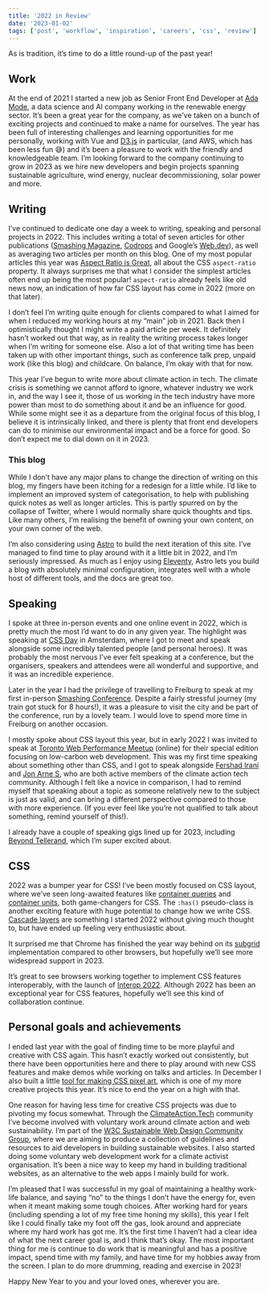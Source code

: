 ```yaml
---
title: '2022 in Review'
date: '2023-01-02'
tags: ['post', 'workflow', 'inspiration', 'careers', 'css', 'review']
---
```


As is tradition, it’s time to do a little round-up of the past year!

<!--excerpt-->

## Work

At the end of 2021 I started a new job as Senior Front End Developer at [Ada Mode](https://www.ada-mode.com/), a data science and AI company working in the renewable energy sector. It’s been a great year for the company, as we’ve taken on a bunch of exciting projects and continued to make a name for ourselves. The year has been full of interesting challenges and learning opportunities for me personally, working with Vue and [D3.js](https://d3js.org/) in particular, (and AWS, which has been less fun 😅) and it’s been a pleasure to work with the friendly and knowledgeable team. I’m looking forward to the company continuing to grow in 2023 as we hire new developers and begin projects spanning sustainable agriculture, wind energy, nuclear decommissioning, solar power and more.

## Writing

I’ve continued to dedicate one day a week to writing, speaking and personal projects in 2022. This includes writing a total of seven articles for other publications ([Smashing Magazine](https://www.smashingmagazine.com/), [Codrops](https://tympanus.net/codrops/) and Google’s [Web.dev](https://web.dev/)), as well as averaging two articles per month on this blog. One of my most popular articles this year was [Aspect Ratio is Great](/aspect-ratio-is-great/), all about the CSS `aspect-ratio` property. It always surprises me that what I consider the simplest articles often end up being the most popular! `aspect-ratio` already feels like old news now, an indication of how far CSS layout has come in 2022 (more on that later).

I don’t feel I’m writing quite enough for clients compared to what I aimed for when I reduced my working hours at my “main” job in 2021. Back then I optimistically thought I might write a paid article per week. It definitely hasn’t worked out that way, as in reality the writing process takes longer when I’m writing for someone else. Also a lot of that writing time has been taken up with other important things, such as conference talk prep, unpaid work (like this blog) and childcare. On balance, I’m okay with that for now.

This year I’ve begun to write more about climate action in tech. The climate crisis is something we cannot afford to ignore, whatever industry we work in, and the way I see it, those of us working in the tech industry have more power than most to do something about it and be an influence for good. While some might see it as a departure from the original focus of this blog, I believe it is intrinsically linked, and there is plenty that front end developers can do to minimise our environmental impact and be a force for good. So don’t expect me to dial down on it in 2023.

### This blog

While I don’t have any major plans to change the direction of writing on this blog, my fingers have been itching for a redesign for a little while. I’d like to implement an improved system of categorisation, to help with publishing quick notes as well as longer articles. This is partly spurred on by the collapse of Twitter, where I would normally share quick thoughts and tips. Like many others, I’m realising the benefit of owning your own content, on your own corner of the web.

I’m also considering using [Astro](https://astro.build/) to build the next iteration of this site. I’ve managed to find time to play around with it a little bit in 2022, and I’m seriously impressed. As much as I enjoy using [Eleventy](https://www.11ty.dev/), Astro lets you build a blog with absolutely minimal configuration, integrates well with a whole host of different tools, and the docs are great too.

## Speaking

I spoke at three in-person events and one online event in 2022, which is pretty much the most I’d want to do in any given year. The highlight was speaking at [CSS Day](https://cssday.nl/2022) in Amsterdam, where I got to meet and speak alongside some incredibly talented people (and personal heroes). It was probably the most nervous I’ve ever felt speaking at a conference, but the organisers, speakers and attendees were all wonderful and supportive, and it was an incredible experience.

Later in the year I had the privilege of travelling to Freiburg to speak at my first in-person [Smashing Conference](https://smashingconf.com/freiburg-2022). Despite a fairly stressful journey (my train got stuck for 8 hours!), it was a pleasure to visit the city and be part of the conference, run by a lovely team. I would love to spend more time in Freiburg on another occasion.

I mostly spoke about CSS layout this year, but in early 2022 I was invited to speak at [Toronto Web Performance Meetup](https://www.meetup.com/toronto-web-performance-group/events/283332963/) (online) for their special edition focusing on low-carbon web development. This was my first time speaking about something other than CSS, and I got to speak alongside [Fershad Irani](https://fershad.com/) and [Jon Arne S](https://twitter.com/jonarnes), who are both active members of the climate action tech community. Although I felt like a novice in comparison, I had to remind myself that speaking about a topic as someone relatively new to the subject is just as valid, and can bring a different perspective compared to those with more experience. (If you ever feel like you’re not qualified to talk about something, remind yourself of this!).

I already have a couple of speaking gigs lined up for 2023, including [Beyond Tellerand](https://beyondtellerrand.com/events/dusseldorf-2023), which I’m super excited about.

## CSS

2022 was a bumper year for CSS! I’ve been mostly focused on CSS layout, where we’ve seen long-awaited features like [container queries](https://developer.mozilla.org/en-US/docs/Web/CSS/CSS_Container_Queries) and [container units](https://developer.mozilla.org/en-US/docs/Web/CSS/CSS_Container_Queries#container_query_length_units), both game-changers for CSS. The `:has()` pseudo-class is another exciting feature with huge potential to change how we write CSS. [Cascade layers](https://developer.mozilla.org/en-US/docs/Learn/CSS/Building_blocks/Cascade_layers) are something I started 2022 without giving much thought to, but have ended up feeling very enthusiastic about.

It surprised me that Chrome has finished the year way behind on its [subgrid](https://developer.mozilla.org/en-US/docs/Web/CSS/CSS_Grid_Layout/Subgrid) implementation compared to other browsers, but hopefully we’ll see more widespread support in 2023.

It’s great to see browsers working together to implement CSS features interoperably, with the launch of [Interop 2022](https://wpt.fyi/interop-2022). Although 2022 has been an exceptional year for CSS features, hopefully we’ll see this kind of collaboration continue.

## Personal goals and achievements

I ended last year with the goal of finding time to be more playful and creative with CSS again. This hasn’t exactly worked out consistently, but there have been opportunities here and there to play around with new CSS features and make demos while working on talks and articles. In December I also built a little [tool for making CSS pixel art](https://codepen.io/michellebarker/pen/WNKbQOO), which is one of my more creative projects this year. It’s nice to end the year on a high with that.

One reason for having less time for creative CSS projects was due to pivoting my focus somewhat. Through the [ClimateAction.Tech](https://climateaction.tech/) community I’ve become involved with voluntary work around climate action and web sustainability. I’m part of the [W3C Sustainable Web Design Community Group](https://www.w3.org/community/sustyweb/), where we are aiming to produce a collection of guidelines and resources to aid developers in building sustainable websites. I also started doing some voluntary web development work for a climate activist organisation. It’s been a nice way to keep my hand in building traditional websites, as an alternative to the web apps I mainly build for work.

I’m pleased that I was successful in my goal of maintaining a healthy work-life balance, and saying “no” to the things I don’t have the energy for, even when it meant making some tough choices. After working hard for years (including spending a lot of my free time honing my skills), this year I felt like I could finally take my foot off the gas, look around and appreciate where my hard work has got me. It’s the first time I haven’t had a clear idea of what the next career goal is, and I think that’s okay. The most important thing for me is continue to do work that is meaningful and has a positive impact, spend time with my family, and have time for my hobbies away from the screen. I plan to do more drumming, reading and exercise in 2023!

Happy New Year to you and your loved ones, wherever you are.
